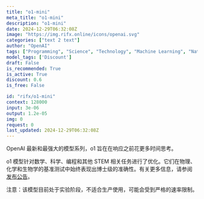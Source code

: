 ```yaml
---
title: "o1-mini"
meta_title: "o1-mini"
description: "o1-mini"
date: 2024-12-29T06:32:08Z
image: "https://img.rifx.online/icons/openai.svg"
categories: ["text 2 text"]
author: "OpenAI"
tags: ["Programming", "Science", "Technology", "Machine Learning", "Natural Language Processing", "Discount"]
model_tags: ['Discount']
draft: False
is_recommended: True
is_active: True
discount: 0.6
is_free: False

id: "rifx/o1-mini"
context: 128000
input: 3e-06
output: 1.2e-05
img: 0
request: 0
last_updated: 2024-12-29T06:32:08Z
---
```


OpenAI 最新和最强大的模型系列，o1 旨在在响应之前花更多时间思考。

o1 模型针对数学、科学、编程和其他 STEM 相关任务进行了优化。它们在物理、化学和生物学的基准测试中始终表现出博士级的准确性。有关更多信息，请参阅 [发布公告](https://openai.com/o1)。

注意：该模型目前处于实验阶段，不适合生产使用，可能会受到严格的速率限制。

